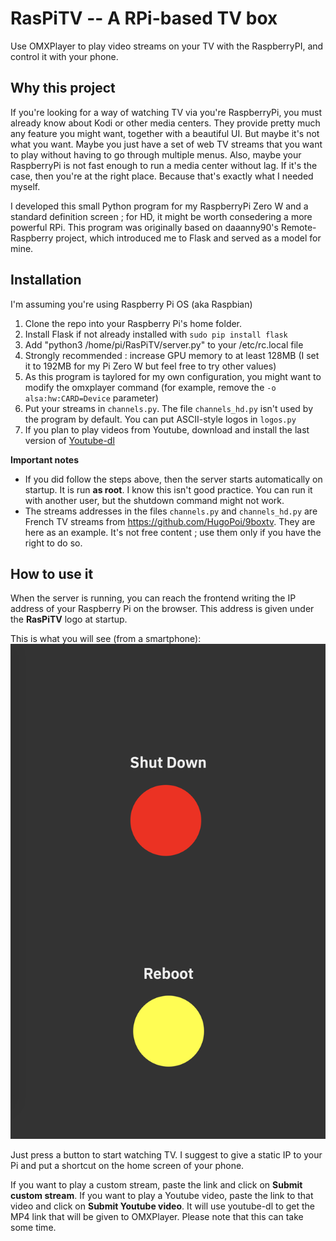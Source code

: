 # RasPiTV -- A RPi-based TV box #

Use OMXPlayer to play video streams on your TV with the RaspberryPI, and control it with your phone.

## Why this project ##
If you're looking for a way of watching TV via you're RaspberryPi, you must already know about Kodi or other media centers. They provide pretty much any feature you might want, together with a beautiful UI. But maybe it's not what you want. Maybe you just have a set of web TV streams that you want to play without having to go through multiple menus. Also, maybe your RaspberryPi is not fast enough to run a media center without lag.
If it's the case, then you're at the right place. Because that's exactly what I needed myself. 

I developed this small Python program for my RaspberryPi Zero W and a standard definition screen ; for HD, it might be worth consedering a more powerful RPi.
This program was originally based on daaanny90's Remote-Raspberry project, which introduced me to Flask and served as a model for mine.

## Installation ##
I'm assuming you're using Raspberry Pi OS (aka Raspbian)
1. Clone the repo into your Raspberry Pi's home folder.
2. Install Flask if not already installed with `sudo pip install flask`
3. Add "python3 /home/pi/RasPiTV/server.py" to your /etc/rc.local file
4. Strongly recommended : increase GPU memory to at least 128MB (I set it to 192MB for my Pi Zero W but feel free to try other values)
5. As this program is taylored for my own configuration, you might want to modify the omxplayer command (for example, remove the `-o alsa:hw:CARD=Device` parameter)
6. Put your streams in `channels.py`. The file `channels_hd.py` isn't used by the program by default. You can put ASCII-style logos in `logos.py`
7. If you plan to play videos from Youtube, download and install the last version of [Youtube-dl](https://youtube-dl.org/)

**Important notes**
* If you did follow the steps above, then the server starts automatically on startup. It is run **as root**. I know this isn't good practice. You can run it with another user, but the shutdown command might not work.
* The streams addresses in the files `channels.py` and `channels_hd.py` are French TV streams from https://github.com/HugoPoi/9boxtv. They are here as an example. It's not free content ; use them only if you have the right to do so.

## How to use it ##
When the server is running, you can reach the frontend writing the IP address of your Raspberry Pi on the browser. This address is given under the __RasPiTV__ logo at startup.

This is what you will see (from a smartphone):
![RaspberryPi Remote Controller Screenshot](/screenshot/RaspberryPi_remote_screenshot.png "RaspberryPi Remote Controller")

Just press a button to start watching TV.
I suggest to give a static IP to your Pi and put a shortcut on the home screen of your phone.

If you want to play a custom stream, paste the link and click on __Submit custom stream__.
If you want to play a Youtube video, paste the link to that video and click on __Submit Youtube video__. It will use youtube-dl to get the MP4 link that will be given to OMXPlayer. Please note that this can take some time.
